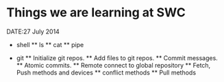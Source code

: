Things we are learning at SWC
=============================
DATE:27 July 2014

* shell
** ls
** cat
** pipe

* git
** Initialize git repos.
** Add files to git repos.
** Commit messages.
** Atomic commits.
** Remote connect to global repository
** Fetch, Push methods and devices
** conflict  methods
** Pull methods


